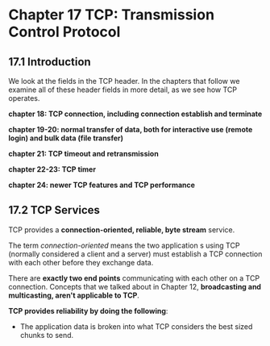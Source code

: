 # Chapter 17 TCP: Transmission Control Protocol

## 17.1 Introduction

We look at the fields in the TCP header. In the chapters that follow we examine all of these header fields in more detail, as we see how TCP operates.

**chapter 18: TCP connection, including connection establish and terminate**

**chapter 19-20: normal transfer of data, both for interactive use (remote login) and bulk data (file transfer)**

**chapter 21: TCP timeout and retransmission**

**chapter 22-23: TCP timer**

**chapter 24: newer TCP features and TCP performance**

## 17.2 TCP Services

TCP provides a **connection-oriented, reliable, byte stream** service.

The term *connection-oriented* means the two application s using TCP (normally considered a client and a server) must establish a TCP connection with each other before they exchange data.

There are **exactly two end points** communicating with each other on a TCP connection. Concepts that we talked about in Chapter 12, **broadcasting and multicasting, aren't applicable to TCP**.

**TCP provides reliability by doing the following**:

- The application data is broken into what TCP considers the best sized chunks to send.